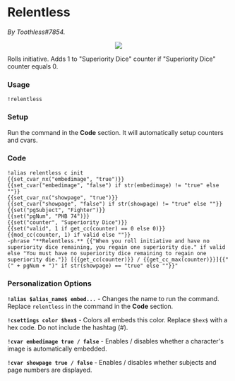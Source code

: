 ﻿# Relentless
*By Toothless#7854.*

<p align="center">
  <img src="https://i.imgur.com/0jsOfYs.png"/>
</p>

Rolls initiative. Adds 1 to "Superiority Dice" counter if "Superiority Dice" counter equals 0.

### Usage

``!relentless``

### Setup
Run the command in the **Code** section. It will automatically setup counters and cvars.

### Code
```GN
!alias relentless c init
{{set_cvar_nx("embedimage", "true")}}
{{set_cvar("embedimage", "false") if str(embedimage) != "true" else ""}}
{{set_cvar_nx("showpage", "true")}}
{{set_cvar("showpage", "false") if str(showpage) != "true" else ""}}
{{set("pgSubject", "Fighter")}}
{{set("pgNum", "PHB 74")}}
{{set("counter", "Superiority Dice")}}
{{set("valid", 1 if get_cc(counter) == 0 else 0)}}
{{mod_cc(counter, 1) if valid else ""}} 
-phrase "**Relentless.** {{"When you roll initiative and have no superiority dice remaining, you regain one superiority die." if valid else "You must have no superiority dice remaining to regain one superiority die."}} [{{get_cc(counter)}} / {{get_cc_max(counter)}}]{{" (" + pgNum + ")" if str(showpage) == "true" else ""}}"  
```

### Personalization Options

**``!alias $alias_name$ embed...``** - Changes the name to run the command. Replace ``relentless`` in the command in the **Code** section.

**``!csettings color $hex$``** - Colors all embeds this color. Replace ``$hex$`` with a hex code. Do not include the hashtag (#).

**``!cvar embedimage true / false``** - Enables / disables whether a character's image is automatically embedded.

**``!cvar showpage true / false``** - Enables / disables whether subjects and page numbers are displayed.
